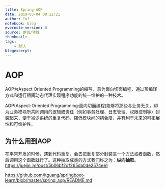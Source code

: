 ```yaml
---
title: Spring-AOP
date: 2019-03-04 00:22:21
author: fuf
notebook: blog
evernote-version: 0
source: 原创/转载
thumbnail: 
tags:
    - 默认
blogexcerpt:
---
```




# AOP
AOP为Aspect Oriented Programming的缩写，意为面向切面编程，通过预编译方式和运行期间动态代理实现程序功能的统一维护的一种技术。  

AOP(Aspect-Oriented Programming:面向切面编程)能够将那些与业务无关，却为业务模块所共同调用的逻辑或责任（例如事务处理、日志管理、权限控制等）封装起来，便于减少系统的重复代码，降低模块间的耦合度，并有利于未来的可拓展性和可维护性。
<!-- more -->


## 为什么用到AOP
在平常开发的时候，遇到代码重复，会去把重复部分封装进一个方法或者函数，然后调用这个函数就行了。这种抽取成类的方式我们称之为：**纵向抽取**。  
https://juejin.im/post/5b06bf2df265da0de2574ee1


https://github.com/itguang/springboot-learn/blob/master/spring_aop/README.md